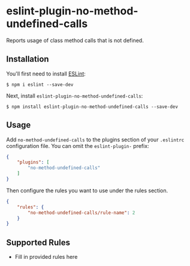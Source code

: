 # eslint-plugin-no-method-undefined-calls

Reports usage of class method calls that is not defined.

## Installation

You'll first need to install [ESLint](http://eslint.org):

```
$ npm i eslint --save-dev
```

Next, install `eslint-plugin-no-method-undefined-calls`:

```
$ npm install eslint-plugin-no-method-undefined-calls --save-dev
```


## Usage

Add `no-method-undefined-calls` to the plugins section of your `.eslintrc` configuration file. You can omit the `eslint-plugin-` prefix:

```json
{
    "plugins": [
        "no-method-undefined-calls"
    ]
}
```


Then configure the rules you want to use under the rules section.

```json
{
    "rules": {
        "no-method-undefined-calls/rule-name": 2
    }
}
```

## Supported Rules

* Fill in provided rules here





